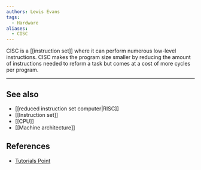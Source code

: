 ```yaml
---
authors: Lewis Evans
tags:
  - Hardware
aliases:
  - CISC
---
```

CISC is a [[instruction set]] where it can perform numerous low-level instructions. CISC makes the program size smaller by reducing the amount of instructions needed to reform a task but comes at a cost of more cycles per program.

___
## See also
- [[reduced instruction set computer|RISC]]
- [[Instruction set]]
- [[CPU]]
- [[Machine architecture]]
## References
- [Tutorials Point](https://www.tutorialspoint.com/what-is-an-instruction-set-in-a-computer)